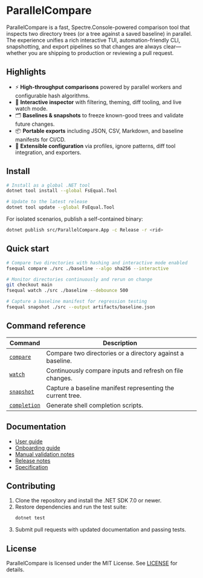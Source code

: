 # ParallelCompare

ParallelCompare is a fast, Spectre.Console-powered comparison tool that inspects two directory trees (or a tree against a saved baseline) in parallel. The experience unifies a rich interactive TUI, automation-friendly CLI, snapshotting, and export pipelines so that changes are always clear—whether you are shipping to production or reviewing a pull request.

## Highlights

- ⚡️ **High-throughput comparisons** powered by parallel workers and configurable hash algorithms.
- 🧭 **Interactive inspector** with filtering, theming, diff tooling, and live watch mode.
- 🗂️ **Baselines & snapshots** to freeze known-good trees and validate future changes.
- 📦 **Portable exports** including JSON, CSV, Markdown, and baseline manifests for CI/CD.
- 🔌 **Extensible configuration** via profiles, ignore patterns, diff tool integration, and exporters.

## Install

```bash
# Install as a global .NET tool
dotnet tool install --global FsEqual.Tool

# Update to the latest release
dotnet tool update --global FsEqual.Tool
```

For isolated scenarios, publish a self-contained binary:

```bash
dotnet publish src/ParallelCompare.App -c Release -r <rid>
```

## Quick start

```bash
# Compare two directories with hashing and interactive mode enabled
fsequal compare ./src ./baseline --algo sha256 --interactive

# Monitor directories continuously and rerun on change
git checkout main
fsequal watch ./src ./baseline --debounce 500

# Capture a baseline manifest for regression testing
fsequal snapshot ./src --output artifacts/baseline.json
```

## Command reference

| Command | Description |
| --- | --- |
| [`compare`](docs/command-compare.md) | Compare two directories or a directory against a baseline. |
| [`watch`](docs/command-watch.md) | Continuously compare inputs and refresh on file changes. |
| [`snapshot`](docs/command-snapshot.md) | Capture a baseline manifest representing the current tree. |
| [`completion`](docs/command-completion.md) | Generate shell completion scripts. |

## Documentation

- [User guide](docs/user-guide.md)
- [Onboarding guide](docs/onboarding-guide.md)
- [Manual validation notes](docs/manual-validation.md)
- [Release notes](docs/release-notes.md)
- [Specification](docs/spec.md)

## Contributing

1. Clone the repository and install the .NET SDK 7.0 or newer.
2. Restore dependencies and run the test suite:
   ```bash
   dotnet test
   ```
3. Submit pull requests with updated documentation and passing tests.

## License

ParallelCompare is licensed under the MIT License. See [LICENSE](LICENSE) for details.

